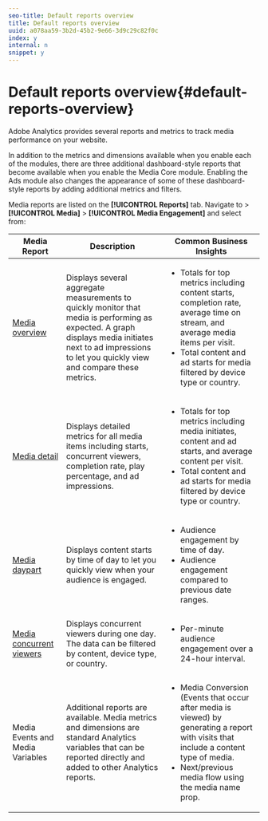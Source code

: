 ```yaml
---
seo-title: Default reports overview
title: Default reports overview
uuid: a078aa59-3b2d-45b2-9e66-3d9c29c82f0c
index: y
internal: n
snippet: y
---
```


# Default reports overview{#default-reports-overview}

Adobe Analytics provides several reports and metrics to track media performance on your website.

In addition to the metrics and dimensions available when you enable each of the modules, there are three additional dashboard-style reports that become available when you enable the Media Core module. Enabling the Ads module also changes the appearance of some of these dashboard-style reports by adding additional metrics and filters.

Media reports are listed on the **[!UICONTROL Reports]** tab. Navigate to > **[!UICONTROL Media]** > **[!UICONTROL Media Engagement]** and select from: 

| Media Report | Description | Common Business Insights |
| --- | --- | --- |
| [Media overview](../../media-reports/media-default-reports/media-reports-overview.md) | Displays several aggregate measurements to quickly monitor that media is performing as expected. A graph displays media initiates next to ad impressions to let you quickly view and compare these metrics.  | <ul> <li>Totals for top metrics including content starts, completion rate, average time on stream, and average media items per visit.  </li> <li>Total content and ad starts for media filtered by device type or country.  </li> </ul> |
| [Media detail](../../media-reports/media-default-reports/media-reports-detail.md) | Displays detailed metrics for all media items including starts, concurrent viewers, completion rate, play percentage, and ad impressions.  | <ul> <li>Totals for top metrics including media initiates, content and ad starts, and average content per visit.  </li> <li>Total content and ad starts for media filtered by device type or country.  </li> </ul> |
| [Media daypart](../../media-reports/media-default-reports/media-reports-daypart.md) | Displays content starts by time of day to let you quickly view when your audience is engaged.  | <ul> <li>Audience engagement by time of day.  </li> <li>Audience engagement compared to previous date ranges.  </li> </ul> |
| [Media concurrent viewers](../../media-reports/media-default-reports/media-concurrent-viewers.md) | Displays concurrent viewers during one day. The data can be filtered by content, device type, or country.  | <ul> <li>Per-minute audience engagement over a 24-hour interval.  </li> </ul> |
| Media Events and Media Variables | Additional reports are available. Media metrics and dimensions are standard Analytics variables that can be reported directly and added to other Analytics reports.  | <ul> <li>Media Conversion (Events that occur after media is viewed) by generating a report with visits that include a content type of media.  </li> <li>Next/previous media flow using the media name prop.  </li> </ul> |
